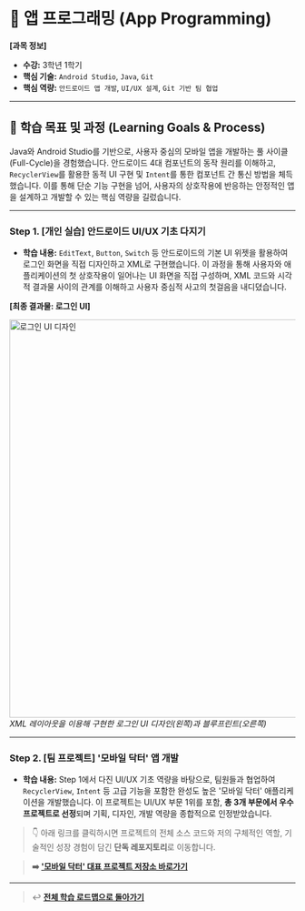 # 📱 앱 프로그래밍 (App Programming)

**[과목 정보]**
- **수강:** 3학년 1학기
- **핵심 기술:** `Android Studio`, `Java`, `Git`
- **핵심 역량:** `안드로이드 앱 개발`, `UI/UX 설계`, `Git 기반 팀 협업`

---

## 📖 학습 목표 및 과정 (Learning Goals & Process)

Java와 Android Studio를 기반으로, 사용자 중심의 모바일 앱을 개발하는 풀 사이클(Full-Cycle)을 경험했습니다. 안드로이드 4대 컴포넌트의 동작 원리를 이해하고, `RecyclerView`를 활용한 동적 UI 구현 및 `Intent`를 통한 컴포넌트 간 통신 방법을 체득했습니다. 이를 통해 단순 기능 구현을 넘어, 사용자의 상호작용에 반응하는 안정적인 앱을 설계하고 개발할 수 있는 핵심 역량을 길렀습니다.

---

### Step 1. [개인 실습] 안드로이드 UI/UX 기초 다지기
- **학습 내용:** `EditText`, `Button`, `Switch` 등 안드로이드의 기본 UI 위젯을 활용하여 로그인 화면을 직접 디자인하고 XML로 구현했습니다. 이 과정을 통해 사용자와 애플리케이션의 첫 상호작용이 일어나는 UI 화면을 직접 구성하며, XML 코드와 시각적 결과물 사이의 관계를 이해하고 사용자 중심적 사고의 첫걸음을 내디뎠습니다.

**[최종 결과물: 로그인 UI]**
<p align="left">
  <img src="./assets/login-ui-design.png" alt="로그인 UI 디자인" width="700"/>
  <br/>
  <i>XML 레이아웃을 이용해 구현한 로그인 UI 디자인(왼쪽)과 블루프린트(오른쪽)</i>
</p>

---

### Step 2. [팀 프로젝트] '모바일 닥터' 앱 개발
- **학습 내용:** Step 1에서 다진 UI/UX 기초 역량을 바탕으로, 팀원들과 협업하여 `RecyclerView`, `Intent` 등 고급 기능을 포함한 완성도 높은 '모바일 닥터' 애플리케이션을 개발했습니다. 이 프로젝트는 UI/UX 부문 1위를 포함, **총 3개 부문에서 우수 프로젝트로 선정**되며 기획, 디자인, 개발 역량을 종합적으로 인정받았습니다.

> 👇 아래 링크를 클릭하시면 프로젝트의 전체 소스 코드와 저의 구체적인 역할, 기술적인 성장 경험이 담긴 **단독 레포지토리**로 이동합니다.

> **➡️ ['모바일 닥터' 대표 프로젝트 저장소 바로가기](https://github.com/jihun-moon/mobile-doctor-app)**

---
> ↩️ **[전체 학습 로드맵으로 돌아가기](../../README.md)**
